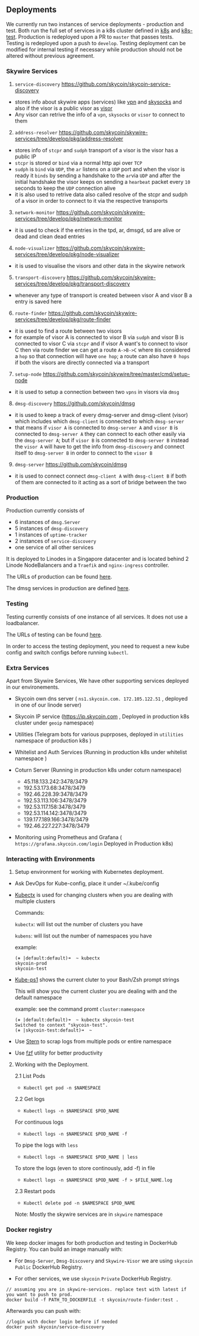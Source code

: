 ## Deployments

We currently run two instances of service deployments - production and test. Both run the full set of services in a k8s cluster defined in [k8s](k8s/) and [k8s-test](k8s-test/). Production is redeployed upon a PR to `master` that passes tests. Testing is redeployed upon a push to `develop`. Testing deployment can be modified for internal testing if necessary while production should not be altered without previous agreement. 

### Skywire Services

1. ```service-discovery``` https://github.com/skycoin/skycoin-service-discovery

- stores info about skywire apps (services) like [vpn](https://sd.skywire.dev/api/services?type=vpn) and [skysocks](https://sd.skywire.dev/api/services?type=skysocks) and also if the visor is a public visor as [visor](https://sd.skywire.dev/api/services?type=visor)
- Any visor can retrive the info of a ```vpn```, ```skysocks``` or ```visor``` to connect to them

2. ```address-resolver``` https://github.com/skycoin/skywire-services/tree/develop/pkg/address-resolver

- stores info of ```stcpr``` and ```sudph``` transport of a visor is the visor has a public IP
- ```stcpr``` is stored or ```bind``` via a normal http api over ```TCP```
- ```sudph``` is ```bind``` via ```UDP```, the ```ar``` listens on a ```UDP``` port and when the visor is ready it ```binds``` by sending a handshake to the ```ar```via ```UDP``` and after the initial handshake the visor keeps on sending a ```hearbeat``` packet every ```10``` seconds to keep the ```UDP``` connection alive
- it is also used to retrive data also called resolve of the stcpr and sudph of a visor in order to connect to it via the respective transports

3. ```network-monitor``` https://github.com/skycoin/skywire-services/tree/develop/pkg/network-monitor

- it is used to check if the entries in the tpd, ar, dmsgd, sd are alive or dead and clean dead entries

4. ```node-visualizer``` https://github.com/skycoin/skywire-services/tree/develop/pkg/node-visualizer

- it is used to visualise the visors and other data in the skywire network

5. ```transport-discovery``` https://github.com/skycoin/skywire-services/tree/develop/pkg/transport-discovery

- whenever any type of transport is created between visor A and visor B a entry is saved here

6. ```route-finder``` https://github.com/skycoin/skywire-services/tree/develop/pkg/route-finder

- it is used to find a route between two visors
- for example of visor A is connected to visor B via ```sudph``` and visor B is connected to visor C via ```stcpr``` and if visor A want's to connect to visor C then via route finder we can get a route ```A->B->C``` where ```B```is considered a ```hop``` so that connection will have ```one hop```; a route can also have ```0 hops``` if both the visors are directly connected via a transport


7. ```setup-node``` https://github.com/skycoin/skywire/tree/master/cmd/setup-node

- it is used to setup a connection between two ```vpns``` in visors via ```dmsg```

8. ```dmsg-discovery``` https://github.com/skycoin/dmsg

- it is used to keep a track of every dmsg-server and dmsg-client (visor) which includes which ```dmsg-client``` is connected to which ```dmsg-server```
- that means if ```visor A``` is connected to ```dmsg-server A``` and ```visor B``` is connected to ```dmsg-server A``` they can connect to each other easily via the ```dmsg-server A```; but if ```visor B``` is connected to ```dmsg-server B``` instead the ```visor A``` will have to get the info from ```dmsg-discovery``` and connect itself to ```dmsg-server B``` in order to connect to the ```visor B```

9. ```dmsg-server``` https://github.com/skycoin/dmsg

- it is used to connect connect ```dmsg-client A``` with ```dmsg-client B``` if both of them are connected to it acting as a sort of bridge between the two


### Production 

Production currently consists of 

- 6 instances of `dmsg.Server`
- 5 instances of `dmsg-discovery`
- 1 instances of `uptime-tracker`
- 2 instances of `service-discovery`
- one service of all other services

It is deployed to Linodes in a Singapore datacenter and is located behind 2 Linode NodeBalancers and a ```Traefik``` and ```nginx-ingress``` controller. 

The URLs of production can be found [here](https://github.com/skycoin/skywire/blob/master/pkg/skyenv/values.go#L9).

The dmsg services in production are defined [here](https://github.com/skycoin/devops).

### Testing

Testing currently consists of one instance of all services. It does not use a loadbalancer. 

The URLs of testing can be found [here](https://github.com/skycoin/skywire/blob/master/pkg/skyenv/values.go#L20).

In order to access the testing deployment, you need to request a new kube config and switch configs before running `kubectl`. 


### Extra Services

Apart from Skywire Services, We have other supporting services deployed in our environements.

- Skycoin own dns server ( ```ns1.skycoin.com. 172.105.122.51``` , deployed in one of our linode server)

- Skycoin IP service (https://ip.skycoin.com , Deployed in production k8s cluster under ```geoip``` namespace)

- Utilities (Telegram bots for various puprposes, deployed in ```utilities``` namespace of production k8s )

- Whitelist and Auth Services (Running in production k8s under whitelist namespace )

- Coturn Server (Running in production k8s under coturn namespace)
  
  - 45.118.133.242:3478/3479
  - 192.53.173.68:3478/3479
  - 192.46.228.39:3478/3479
  - 192.53.113.106:3478/3479
  - 192.53.117.158:3478/3479
  - 192.53.114.142:3478/3479
  - 139.177.189.166:3478/3479
  - 192.46.227.227:3478/3479

- Monitoring using Prometheus and Grafana ( ```https://grafana.skycoin.com/login``` Deployed in Production k8s)

### Interacting with Environments

1. Setup environment for working with Kubernetes deployment.

- Ask DevOps for Kube-config, place it under ~/.kube/config

- [Kubectx](https://github.com/ahmetb/kubectx) is used for changing clusters when you are dealing with multiple clusters

    Commands:

    ```kubectx```: will list out the number of clusters you have

    ```kubens```: will list out the number of namespaces you have

    example: 
    ```
    (⎈ |default:default)➜  ~ kubectx                       
    skycoin-prod
    skycoin-test
    ```

- [Kube-ps1](https://github.com/jonmosco/kube-ps1) shows the current cluter to your Bash/Zsh prompt strings

    This will show you the current cluster you are dealing with and the default namespace 

    example: see the command promt ```cluster:namespace```

    ```
    (⎈ |default:default)➜  ~ kubectx skycoin-test
    Switched to context "skycoin-test".
    (⎈ |skycoin-test:default)➜  ~ 
    ```

- Use [Stern](https://github.com/wercker/stern) to scrap logs from multiple pods or entire namespace

- Use [fzf](https://github.com/bonnefoa/kubectl-fzf) utility for better productivity


2. Working with the Deployment.

    2.1 List Pods

    - ```Kubectl get pod -n $NAMESPACE```

    2.2 Get logs

    - ```Kubectl logs -n $NAMESPACE $POD_NAME```

    For continuous logs

    - ```Kubectl logs -n $NAMESPACE $POD_NAME -f```

    To pipe the logs with ```less```

    - ```Kubectl logs -n $NAMESPACE $POD_NAME | less```

    To store the logs (even to store continously, add -f) in file

    - ```Kubectl logs -n $NAMESPACE $POD_NAME -f > $FILE_NAME.log```

    2.3 Restart pods

    - ```Kubectl delete pod -n $NAMESPACE $POD_NAME```



    Note: Mostly the skywire services are in ```skywire``` namespace

### Docker registry

We keep docker images for both production and testing in DockerHub Registry. You can build an image manually with: 

- For ```Dmsg-Server```, ```Dmsg-Discovery``` and ```Skywire-Visor``` we are using ```skycoin``` ```Public``` DockerHub Registry.

- For other services, we use ```skycoin``` ```Private``` DockerHub Registry.

```
// assuming you are in skywire-services. replace test with latest if you want to push to prod.
docker build -f PATH_TO_DOCKERFILE -t skycoin/route-finder:test . 
```

Afterwards you can push with:

```
//login with docker login before if needed
docker push skycoin/service-discovery
```
